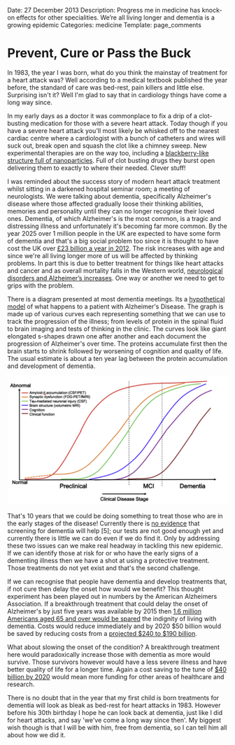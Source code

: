 Date: 27 December 2013
Description: Progress me in medicine has knock-on effects for other specialities. We’re all living longer and dementia is a growing epidemic
Categories: medicine
Template: page_comments

# Prevent, Cure or Pass the Buck

In 1983, the year I was born, what do you think the mainstay of treatment for a heart attack was? Well according to a medical textbook published the year before, the standard of care was bed-rest, pain killers and little else. Surprising isn't it? Well I'm glad to say that in cardiology things have come a long way since. 

In my early days as a doctor it was commonplace to fix a drip of a clot-busting medication for those with a severe heart attack. Today though if you have a severe heart attack you'll most likely be whisked off to the nearest cardiac centre where a cardiologist with a bunch of catheters and wires will suck out, break open and squash the clot like a chimney sweep. New experimental therapies are on the way too, including a <a href="http://www.sciencemag.org/content/337/6095/738/ " target="_blank">blackberry-like structure full of nanoparticles</a>. Full of clot busting drugs they burst open delivering them to exactly to where their needed. Clever stuff!

I was reminded about the success story of modern heart attack treatment whilst sitting in a darkened hospital seminar room; a meeting of neurologists.  We were talking about dementia, specifically Alzheimer's disease where those affected gradually loose their thinking abilities, memories and personality until they can no longer recognise their loved ones. Dementia, of which Alzheimer's is the most common, is a tragic and distressing illness and unfortunately it's becoming far more common. By the year 2025 over 1 million people in the UK are expected to have some form of dementia and that's a big social problem too since it is thought to have cost the UK over <a href="http://www.alzheimers.org.uk/site/scripts/documents_info.php?documentID=341" target="_blank">£23 billion a year in 2012</a>. The risk increases with age and since we're all living longer more of us will be affected by thinking problems. In part this is due to better treatment for things like heart attacks and cancer and as overall mortality falls in the Western world, <a href="http://www.sciencedirect.com/science/article/pii/S0033350612004672/" target="_blank">neurological disorders and Alzheimer’s increases</a>. One way or another we need to get to grips with the problem. 

There is a diagram presented at most dementia meetings. Its a <a href="http://www.alz.org/documents_custom/diagnostic_recommendations_alz_preclinical.pdf" target="_blank">hypothetical model</a> of what happens to a patient with Alzheimer's Disease. The graph is made up of various curves each representing something that we can use to track the progression of the illness; from levels of protein in the spinal fluid to brain imaging and tests of thinking in the clinic. The curves look like giant elongated s-shapes drawn one after another and each document the progression of Alzheimer's over time. The proteins accumulate first then the brain starts to shrink followed by worsening of cognition and quality of life. The usual estimate is about a ten year lag between the protein accumulation and development of dementia.

<img src="../../attachments/alzheimers_progression.png" alt="Image of Alzheimer's Progression" style="width: 40em;"/>

That's 10 years that we could be doing something to treat those who are in the early stages of the disease! Currently there is <a href="http://www.bmj.com/content/345/bmj.e8588/rr/623110/ " target="_blank">no evidence</a> that screening for dementia will help [5]; our tests are not good enough yet and currently there is little we can do even if we do find it. Only by addressing these two issues can we make real headway in tackling this new epidemic. If we can identify those at risk for or who have the early signs of a dementing illness then we have a shot at using a protective treatment. Those treatments do not yet exist and that's the second challenge. 

If we can recognise that people have dementia and develop treatments that, if not cure then delay the onset how would we benefit? This thought experiment has been played out in numbers by the American Alzheimers Association. If a breakthrough treatment that could delay the onset of Alzheimer's by just five years was available by 2015 then <a href="http://www.alz.org/documents_custom/trajectory.pdf" target="_blank"> 1.6 million Americans aged 65 and over would be spared</a> the indignity of living with dementia. Costs would reduce immediately and by 2020 $50 billion would be saved by reducing costs from a <a href="http://www.alz.org/documents_custom/trajectory.pdf" target="_blank">projected $240 to $190 billion</a>.

What about slowing the onset of the condition? A breakthrough treatment here would paradoxically increase those with dementia as more would survive. Those survivors however would have a less severe illness and have better quality of life for a longer time. Again a cost saving to the tune of <a href="http://www.alz.org/documents_custom/trajectory.pdf" target="_blank">$40 billion by 2020</a> would mean more funding for other areas of healthcare and research. 

There is no doubt that in the year that my first child is born treatments for dementia will look as bleak as bed-rest for heart attacks in 1983. However before his 30th birthday I hope he can look back at dementia, just like I did for heart attacks, and say 'we've come a long way since then'. My biggest wish though is that I will be with him, free from dementia, so I can tell him all about how we did it.

